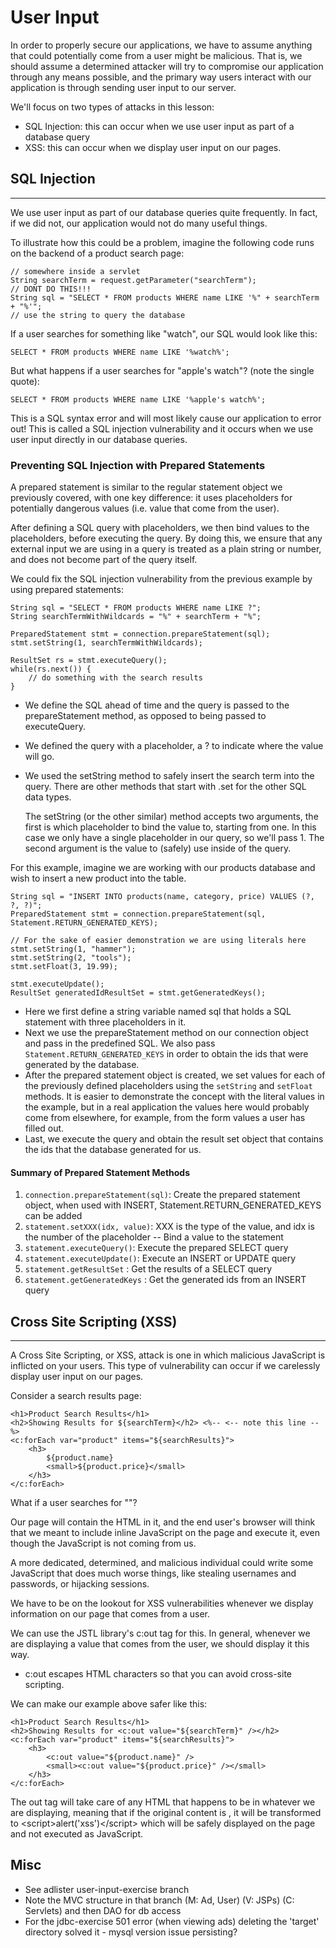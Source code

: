 # User Input
In order to properly secure our applications, we have to assume anything that could potentially come from a user might be malicious. That is, we should assume a determined attacker will try to compromise our application through any means possible, and the primary way users interact with our application is through sending user input to our server.

We'll focus on two types of attacks in this lesson:

- SQL Injection: this can occur when we use user input as part of a database query
- XSS: this can occur when we display user input on our pages.

## SQL Injection
<hr>
We use user input as part of our database queries quite frequently. In fact, if we did not, our application would not do many useful things.

To illustrate how this could be a problem, imagine the following code runs on the backend of a product search page:

    // somewhere inside a servlet
    String searchTerm = request.getParameter("searchTerm");
    // DONT DO THIS!!!
    String sql = "SELECT * FROM products WHERE name LIKE '%" + searchTerm + "%'";
    // use the string to query the database
If a user searches for something like "watch", our SQL would look like this:
    
    SELECT * FROM products WHERE name LIKE '%watch%';

But what happens if a user searches for "apple's watch"? (note the single quote):

    SELECT * FROM products WHERE name LIKE '%apple's watch%';
This is a SQL syntax error and will most likely cause our application to error out! This is called a SQL injection vulnerability and it occurs when we use user input directly in our database queries.

### Preventing SQL Injection with Prepared Statements
A prepared statement is similar to the regular statement object we previously covered, with one key difference: it uses placeholders for potentially dangerous values (i.e. value that come from the user).

After defining a SQL query with placeholders, we then bind values to the placeholders, before executing the query. By doing this, we ensure that any external input we are using in a query is treated as a plain string or number, and does not become part of the query itself.

We could fix the SQL injection vulnerability from the previous example by using prepared statements:

    String sql = "SELECT * FROM products WHERE name LIKE ?";
    String searchTermWithWildcards = "%" + searchTerm + "%";
    
    PreparedStatement stmt = connection.prepareStatement(sql);
    stmt.setString(1, searchTermWithWildcards);
    
    ResultSet rs = stmt.executeQuery();
    while(rs.next()) {
        // do something with the search results
    }
- We define the SQL ahead of time and the query is passed to the prepareStatement method, as opposed to being passed to executeQuery.
- We defined the query with a placeholder, a ? to indicate where the value will go.
- We used the setString method to safely insert the search term into the query. There are other methods that start with .set for the other SQL data types.

  
    The setString (or the other similar) method accepts two arguments, the first is which placeholder to bind the value to, 
    starting from one. In this case we only have a single placeholder in our query, so we'll pass 1. The second argument 
    is the value to (safely) use inside of the query.

For this example, imagine we are working with our products database and wish to insert a new product into the table.

    String sql = "INSERT INTO products(name, category, price) VALUES (?, ?, ?)";
    PreparedStatement stmt = connection.prepareStatement(sql, Statement.RETURN_GENERATED_KEYS);

    // For the sake of easier demonstration we are using literals here
    stmt.setString(1, "hammer");
    stmt.setString(2, "tools");
    stmt.setFloat(3, 19.99);
    
    stmt.executeUpdate();
    ResultSet generatedIdResultSet = stmt.getGeneratedKeys();
- Here we first define a string variable named sql that holds a SQL statement with three placeholders in it. 
- Next we use the prepareStatement method on our connection object and pass in the predefined SQL. We also pass `Statement.RETURN_GENERATED_KEYS` in order to obtain the ids that were generated by the database.
- After the prepared statement object is created, we set values for each of the previously defined placeholders using the `setString` and `setFloat` methods. It is easier to demonstrate the concept with the literal values in the example, but in a real application the values here would probably come from elsewhere, for example, from the form values a user has filled out.
- Last, we execute the query and obtain the result set object that contains the ids that the database generated for us.

#### Summary of Prepared Statement Methods
1. `connection.prepareStatement(sql)`: Create the prepared statement object, when used with INSERT, Statement.RETURN_GENERATED_KEYS can be added
2. `statement.setXXX(idx, value)`: XXX is the type of the value, and idx is the number of the placeholder -- Bind a value to the statement
3. `statement.executeQuery()`: Execute the prepared SELECT query
4. `statement.executeUpdate()`: Execute an INSERT or UPDATE query
5. `statement.getResultSet` : Get the results of a SELECT query
6. `statement.getGeneratedKeys` : Get the generated ids from an INSERT query

## Cross Site Scripting (XSS)
<hr>
A Cross Site Scripting, or XSS, attack is one in which malicious JavaScript is inflicted on your users. This type of vulnerability can occur if we carelessly display user input on our pages.

Consider a search results page:

    <h1>Product Search Results</h1>
    <h2>Showing Results for ${searchTerm}</h2> <%-- <-- note this line --%>
    <c:forEach var="product" items="${searchResults}">
        <h3>
            ${product.name}
            <small>${product.price}</small>
        </h3>
    </c:forEach>
What if a user searches for "<script>alert('xss!')</script>"?

Our page will contain the HTML <script>alert('xss!')</script> in it, and the end user's browser will think that we meant to include inline JavaScript on the page and execute it, even though the JavaScript is not coming from us.

A more dedicated, determined, and malicious individual could write some JavaScript that does much worse things, like stealing usernames and passwords, or hijacking sessions.

We have to be on the lookout for XSS vulnerabilities whenever we display information on our page that comes from a user.

We can use the JSTL library's c:out tag for this. In general, whenever we are displaying a value that comes from the user, we should display it this way.
- c:out escapes HTML characters so that you can avoid cross-site scripting.

We can make our example above safer like this:

    <h1>Product Search Results</h1>
    <h2>Showing Results for <c:out value="${searchTerm}" /></h2>
    <c:forEach var="product" items="${searchResults}">
        <h3>
            <c:out value="${product.name}" />
            <small><c:out value="${product.price}" /></small>
        </h3>
    </c:forEach>
The out tag will take care of any HTML that happens to be in whatever we are displaying, meaning that if the original content is <script>alert('xss')</script>, it will be transformed to &lt;script&gt;alert('xss')&lt;/script&gt; which will be safely displayed on the page and not executed as JavaScript.

## Misc
- See adlister user-input-exercise branch
- Note the MVC structure in that branch (M: Ad, User) (V: JSPs) (C: Servlets) and then DAO for db access
- For the jdbc-exercise 501 error (when viewing ads) deleting the 'target' directory solved it - mysql version issue persisting?
